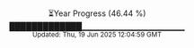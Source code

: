 <p align="center">
⏳Year Progress (46.44 %)<br>
█████████████▁▁▁▁▁▁▁▁▁▁▁▁▁▁▁▁▁ <br>
<sub>Updated: Thu, 19 Jun 2025 12:04:59 GMT</sub>
</p>

